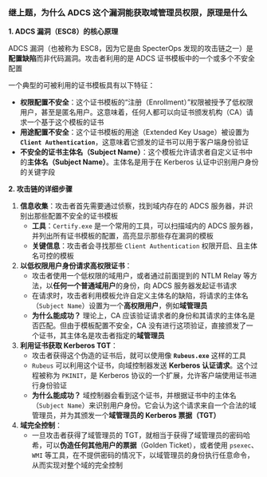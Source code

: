 ### 继上题，为什么 ADCS 这个漏洞能获取域管理员权限，原理是什么

**1. ADCS 漏洞（ESC8）的核心原理**

ADCS 漏洞（也被称为 ESC8，因为它是由 SpecterOps 发现的攻击链之一）是**配置缺陷**而非代码漏洞。攻击者利用的是 ADCS 证书模板中的一个或多个不安全配置

一个典型的可被利用的证书模板具有以下特征：

- **权限配置不安全**：这个证书模板的“注册（Enrollment）”权限被授予了低权限用户，甚至是匿名用户。这意味着，任何人都可以向证书颁发机构（CA）请求一个基于这个模板的证书
- **用途配置不安全**：这个证书模板的用途（Extended Key Usage）被设置为 **`Client Authentication`**，这意味着它颁发的证书可以用于客户端身份验证
- **不安全的证书主体名（Subject Name）**：这个模板允许请求者自定义证书中的**主体名（Subject Name）**。主体名是用于在 Kerberos 认证中识别用户身份的关键字段

**2. 攻击链的详细步骤**

1. **信息收集**：攻击者首先需要通过侦察，找到域内存在的 ADCS 服务器，并识别出那些配置不安全的证书模板
   - **工具**：`Certify.exe` 是一个常用的工具，可以扫描域内的 ADCS 服务器，并列出所有证书模板的配置，高亮显示那些存在漏洞的模板
   - **关键信息**：攻击者会寻找那些 `Client Authentication` 权限开启、且主体名可控的模板
2. **以低权限用户身份请求高权限证书**：
   - 攻击者使用一个低权限的域用户，或者通过前面提到的 NTLM Relay 等方法，以**任何一个普通域用户**的身份，向 ADCS 服务器发起证书请求
   - 在请求时，攻击者利用模板允许自定义主体名的缺陷，将请求的主体名（`Subject Name`）设置为一个**高权限用户**，例如**域管理员**
   - **为什么能成功？** 理论上，CA 应该验证请求者的身份和其请求的主体名是否匹配。但由于模板配置不安全，CA 没有进行这项验证，直接颁发了一个证书，其主体名是攻击者指定的**域管理员**
3. **利用证书获取 Kerberos TGT**：
   - 攻击者获得这个伪造的证书后，就可以使用像 **`Rubeus.exe`** 这样的工具
   - `Rubeus` 可以利用这个证书，向域控制器发送 **Kerberos 认证请求**。这个过程被称为 `PKINIT`，是 Kerberos 协议的一个扩展，允许客户端使用证书进行身份验证
   - **为什么能成功？** 域控制器会看到这个证书，并根据证书中的主体名（`Subject Name`）来识别用户身份。它会认为这个请求来自一个合法的域管理员，并为其颁发一个**域管理员的 Kerberos 票据（TGT）**
4. **域完全控制**：
   - 一旦攻击者获得了域管理员的 TGT，就相当于获得了域管理员的密码哈希，可以**伪造任何其他用户的票据**（Golden Ticket），或者使用 `psexec`、`WMI` 等工具，在不提供密码的情况下，以域管理员的身份执行任意命令，从而实现对整个域的完全控制